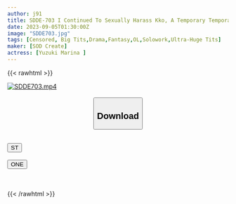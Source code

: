 ```yaml
---
author: j91
title: SDDE-703 I Continued To Sexually Harass Kko, A Temporary Temporary Employee With Sober Big Breasts, Because I Wanted To See Her Reaction, But She Still Didn’t Respond, So Now She Made Me A Workplace Onaho For Me. Marina Yuzuki
date: 2023-09-05T01:30:00Z
image: "SDDE703.jpg"
tags: [Censored, Big Tits,Drama,Fantasy,OL,Solowork,Ultra-Huge Tits]
maker: [SOD Create]
actress: [Yuzuki Marina ]
---
```



{{< rawhtml >}}

<div class="video" data-videoid="ZVpOzqXLP8Fqx0Y">
    <a href="javascript:;">
        <img src="https://my.j91.asia/posts/SDDE703/SDDE703.jpg" width="WIDTH" height="HEIGHT" alt="SDDE703.mp4" loading="lazy">
    </a>
</div>

<script type="text/javascript" src="https://j91.asia/asset/on-demand-st.js"></script>

<br>
  <link rel="stylesheet" href="https://j91.asia/asset/bs5.css">
  
  <center>
  <button class="btn btn-primary" type="button" data-bs-toggle="collapse" data-bs-target=".multi-collapse" aria-expanded="false" aria-controls="multiCollapseExample1 multiCollapseExample2"><h2>Download</h2></button></center>
</p>
<div class="row">
  <div class="col">
    <div class="collapse multi-collapse" id="multiCollapseExample1">
      <div class="card card-body">
	      	      <br>
<div class="buttons">  
<a href="https://streamtape.to/v/ZVpOzqXLP8Fqx0Y"><button class="btn-hover color-3"><i class="fa fa-download"></i> ST</button></a></div>
    </div>
  </div>
</div>
  <div class="col">
    <div class="collapse multi-collapse" id="multiCollapseExample2">
      <div class="card card-body">
	      <br>
<div class="buttons">
    <a href="https://oneupload.to/7xa5rsndvq4t"><button class="btn-hover color-9"><i class="fa fa-download"></i> ONE</button></a></div>
<br><br>
      </div>
    </div>
  </div>
</div>

{{< /rawhtml >}}